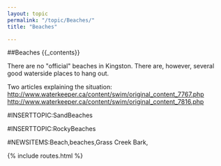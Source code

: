 ```yaml
---
layout: topic
permalink: "/topic/Beaches/"
title: "Beaches"

---
```


##Beaches
{{_contents}}

There are no "official" beaches in Kingston.  There are, however, several good waterside places to hang out.

Two articles explaining the situation:
  http://www.waterkeeper.ca/content/swim/original_content_7767.php
  http://www.waterkeeper.ca/content/swim/original_content_7816.php

#INSERTTOPIC:SandBeaches

#INSERTTOPIC:RockyBeaches

#NEWSITEMS:Beach,beaches,Grass Creek Bark,

{% include routes.html %}
